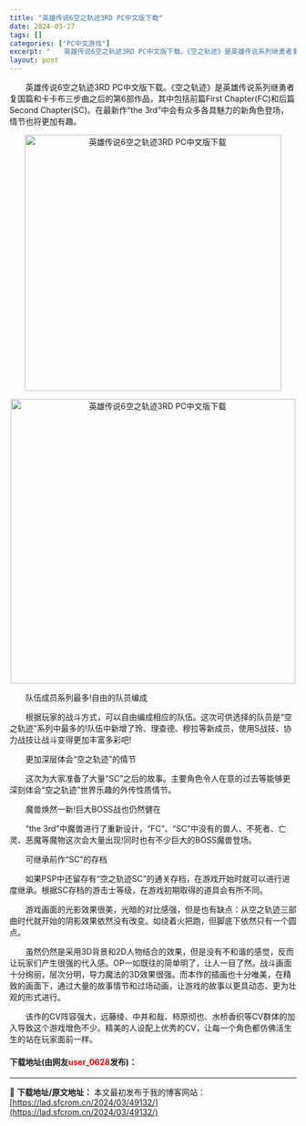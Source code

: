 ```yaml
---
title: "英雄传说6空之轨迹3RD PC中文版下载"
date: 2024-03-27
tags: []
categories: ["PC中文游戏"]
excerpt: "　　英雄传说6空之轨迹3RD PC中文版下载。《空之轨迹》是英雄传说系列继勇者复国篇和卡卡布三步曲之后的第6部作品，其中包括前篇First Chapter(FC)和后篇Second Chapter(SC)。在最新作&ldquo;the 3rd&rdquo;中会有众多各具魅力的新角色登场，情节也将更加&hellip;"
layout: post
---
```


 <p>　　英雄传说6空之轨迹3RD PC中文版下载。《空之轨迹》是英雄传说系列继勇者复国篇和卡卡布三步曲之后的第6部作品，其中包括前篇First Chapter(FC)和后篇Second Chapter(SC)。在最新作&ldquo;the 3rd&rdquo;中会有众多各具魅力的新角色登场，情节也将更加有趣。</p> <p align="center"><img align="" border="0" src="https://lad.sfcrom.cn/wp-content/uploads/2024/03/20240327_6603815106cc0.webp" width="450" alt="英雄传说6空之轨迹3RD PC中文版下载" /></p> <p align="center"><img align="" border="0" src="https://lad.sfcrom.cn/wp-content/uploads/2024/03/20240327_660381516bbb0.webp" width="500" alt="英雄传说6空之轨迹3RD PC中文版下载" /></p> <p>　　队伍成员系列最多!自由的队员编成</p> <p>　　根据玩家的战斗方式，可以自由编成相应的队伍。这次可供选择的队员是&ldquo;空之轨迹&rdquo;系列中最多的!队伍中新增了玲、理查德、穆拉等新成员，使用S战技、协力战技让战斗变得更加丰富多彩吧!</p> <p>　　更加深层体会&ldquo;空之轨迹&rdquo;的情节</p> <p>　　这次为大家准备了大量&ldquo;SC&rdquo;之后的故事。主要角色令人在意的过去等能够更深刻体会&ldquo;空之轨迹&rdquo;世界乐趣的外传性质情节。</p> <p>　　魔兽焕然一新!巨大BOSS战也仍然健在</p> <p>　　&ldquo;the 3rd&rdquo;中魔兽进行了重新设计，&ldquo;FC&rdquo;、&ldquo;SC&rdquo;中没有的兽人、不死者、亡灵、恶魔等魔物这次会大量出现!同时也有不少巨大的BOSS魔兽登场。</p> <p>　　可继承前作&ldquo;SC&rdquo;的存档</p> <p>　　如果PSP中还留存有&ldquo;空之轨迹SC&rdquo;的通关存档，在游戏开始时就可以进行进度继承。根据SC存档的游击士等级，在游戏初期取得的道具会有所不同。</p> <p>　　游戏画面的光影效果很美，光暗的对比感强，但是也有缺点：从空之轨迹三部曲时代就开始的阴影效果依然没有改变。如绕着火把跑，但脚底下依然只有一个圆点。</p> <p>　　虽然仍然是采用3D背景和2D人物结合的效果，但是没有不和谐的感觉，反而让玩家们产生很强的代入感。OP一如既往的简单明了，让人一目了然。战斗画面十分绚丽，层次分明，导力魔法的3D效果很强。而本作的插画也十分唯美，在精致的画面下，通过大量的故事情节和过场动画，让游戏的故事以更具动态、更为壮观的形式进行。</p> <p>　　该作的CV阵容强大，远藤绫、中井和哉、柿原彻也、水桥香织等CV群体的加入导致这个游戏增色不少。精美的人设配上优秀的CV，让每一个角色都仿佛活生生的站在玩家面前一样。</p> <p><h4>下载地址(由网友<font color="red">user_0628</font>发布)：</h4></p> 

---
📖 **下载地址/原文地址：** 本文最初发布于我的博客网站：[https://lad.sfcrom.cn/2024/03/49132/](https://lad.sfcrom.cn/2024/03/49132/)

